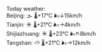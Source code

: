 Today weather:  
Beijing: 🌫  🌡️+17°C 🌬️↓15km/h  
Tianjin: ☀️   🌡️+21°C 🌬️→4km/h  
Shijiazhuang: ☀️   🌡️+23°C 🌬️↖8km/h  
Tangshan: ⛅️  🌡️+21°C 🌬️→12km/h  
